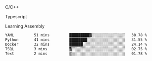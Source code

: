 <p>C/C++</p>
<p> Typescript</p>
<p>Learning Assembly</p>

<!--START_SECTION:waka-->

```txt
YAML         51 mins         █████████▓░░░░░░░░░░░░░░░   38.78 %
Python       41 mins         ████████░░░░░░░░░░░░░░░░░   31.55 %
Docker       32 mins         ██████░░░░░░░░░░░░░░░░░░░   24.14 %
TSQL         3 mins          ▓░░░░░░░░░░░░░░░░░░░░░░░░   02.75 %
Text         2 mins          ▒░░░░░░░░░░░░░░░░░░░░░░░░   01.78 %
```

<!--END_SECTION:waka-->
